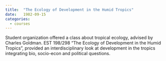 ```yaml
---
title:  "The Ecology of Development in the Humid Tropics"
date:   1982-09-15
categories:
  - courses
---
```


Student organization offered a class about tropical ecology, advised by Charles Goldman. EST 198/298 “The Ecology of Development in the Humid Tropics”, provided an interdisciplinary look at development in the tropics integrating bio, socio-econ and political questions.
